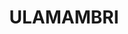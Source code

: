 ---
lastmod: '2025-04-06T06:05:20+00:00'
latitude: -31.193339
layout: suburb
longitude: 149.263874
postcode: '2357'
state: NSW
title: ULAMAMBRI
url: /nsw/ulamambri/
---